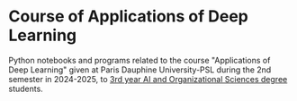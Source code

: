 # Course of Applications of Deep Learning
Python notebooks and programs related to the course "Applications of Deep Learning" given at Paris Dauphine University-PSL during the 2nd semester in 2024-2025, to [3rd year AI and Organizational Sciences degree](https://dauphine.psl.eu/en/training/bachelors-degrees) students.
